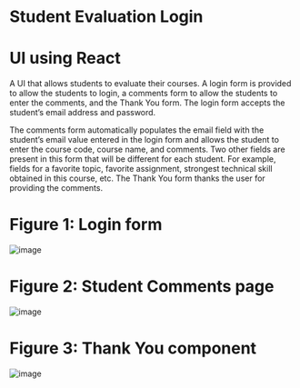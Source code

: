 # Student Evaluation Login 

# UI using React


A UI that allows students to evaluate their courses. A login form is provided to allow the students to login, a comments form to allow the students to enter the comments, and the Thank You form. The login form accepts the student’s email address and password.

The comments form automatically populates the email field with the student’s email value entered in the login form and allows the student to enter the course code, course name, and comments. Two other fields are present in this form that will be different for each student. For example, fields for a favorite topic, favorite assignment, strongest technical skill obtained in this course, etc. The Thank You form thanks the user for providing the comments.


# Figure 1: Login form

![image](https://github.com/Rafid76/Student-Evaluation-Login/assets/93049055/86408a72-b30f-4aa8-88ea-6a6a7999f159)


# Figure 2: Student Comments page

![image](https://github.com/Rafid76/Student-Evaluation-Login/assets/93049055/c5fd7c65-a2f3-4836-9bbc-5f92fa1bbc3c)


# Figure 3: Thank You component

![image](https://github.com/Rafid76/Student-Evaluation-Login/assets/93049055/f541d030-860e-4e3b-a193-7b72631af184)




